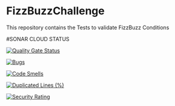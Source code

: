 # FizzBuzzChallenge
This repository contains the Tests to validate FizzBuzz Conditions

#SONAR CLOUD STATUS

[![Quality Gate Status](https://sonarcloud.io/api/project_badges/measure?project=manoj2507_FizzBuzzChallenge&metric=alert_status)](https://sonarcloud.io/summary/new_code?id=manoj2507_FizzBuzzChallenge)

[![Bugs](https://sonarcloud.io/api/project_badges/measure?project=manoj2507_FizzBuzzChallenge&metric=bugs)](https://sonarcloud.io/summary/new_code?id=manoj2507_FizzBuzzChallenge)

[![Code Smells](https://sonarcloud.io/api/project_badges/measure?project=manoj2507_FizzBuzzChallenge&metric=code_smells)](https://sonarcloud.io/summary/new_code?id=manoj2507_FizzBuzzChallenge)

[![Duplicated Lines (%)](https://sonarcloud.io/api/project_badges/measure?project=manoj2507_FizzBuzzChallenge&metric=duplicated_lines_density)](https://sonarcloud.io/summary/new_code?id=manoj2507_FizzBuzzChallenge)

[![Security Rating](https://sonarcloud.io/api/project_badges/measure?project=manoj2507_FizzBuzzChallenge&metric=security_rating)](https://sonarcloud.io/summary/new_code?id=manoj2507_FizzBuzzChallenge)




